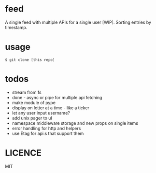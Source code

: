 # feed
A single feed with multiple APIs for a single user [WIP]. Sorting entries by timestamp.

# usage
```
$ git clone [this repo]
```

# todos
- stream from fs
- done - async or pipe for multiple api fetching
- make module of pype
- display on letter at a time - like a ticker
- let any user input username?
- add unix pager to ul
- namespace middleware storage and new props on single items
- error handling for http and helpers
- use Etag for api:s that support them

# LICENCE
MIT
